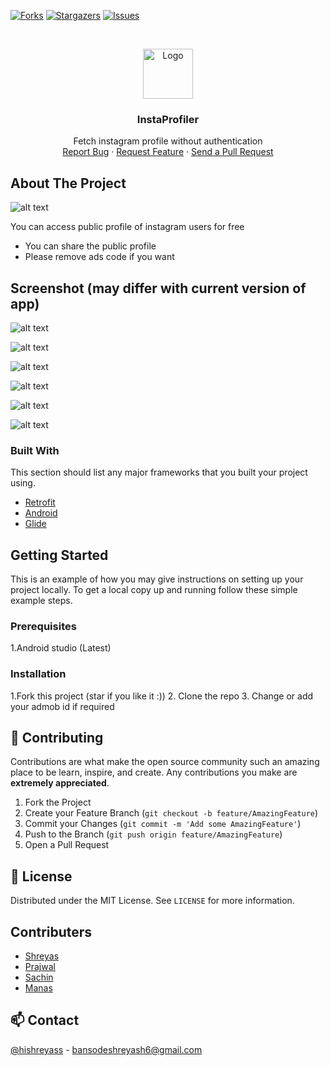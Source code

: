 [![Forks][forks-shield]][forks-url]
[![Stargazers][stars-shield]][stars-url]
[![Issues][issues-shield]][issues-url]



<!-- PROJECT LOGO -->
<br />
<p align="center">
  <a href="https://github.com/sane-droid/InstaProfiler/">
    <img src="./1629199531961.jpg" alt="Logo" width="80" height="80">
  </a>

  <h3 align="center">InstaProfiler</h3>

  <p align="center">
  Fetch instagram profile without authentication
    <br />
    <a href="https://github.coms/sane-droid/InstaProfiler/issues">Report Bug</a>
    ·
    <a href="https://github.com//sane-droid/InstaProfiler/issues">Request Feature</a>
    ·
    <a href="https://github.com//sane-droid/InstaProfiler/pulls">Send a Pull Request</a>
  </p>
</p>

<!-- ABOUT THE PROJECT -->
## About The Project

![alt text](https://github.com/sane-droid/InstaProfiler/blob/master/0.jpg)


You can access public profile of instagram users for free

* You can share the public profile
* Please remove ads code if you want 


## Screenshot (may differ with current version of app)

![alt text](https://github.com/sane-droid/InstaProfiler/blob/master/1.jpg)

![alt text](https://github.com/sane-droid/InstaProfiler/blob/master/2.jpg)

![alt text](https://github.com/sane-droid/InstaProfiler/blob/master/3.jpg)

![alt text](https://github.com/sane-droid/InstaProfiler/blob/master/4.jpg)

![alt text](https://github.com/sane-droid/InstaProfiler/blob/master/5.jpg)

![alt text](https://github.com/sane-droid/InstaProfiler/blob/master/6.jpg)


### Built With
This section should list any major frameworks that you built your project using.
* [Retrofit](https://square.github.io/retrofit/)
* [Android](https://developer.android.com/jetpack)
* [Glide](https://bumptech.github.io/glide/)


<!-- GETTING STARTED -->
## Getting Started

This is an example of how you may give instructions on setting up your project locally.
To get a local copy up and running follow these simple example steps.

### Prerequisites

1.Android studio (Latest)

### Installation

1.Fork this project (star if you like it :))
2. Clone the repo
3. Change or add your admob id if required


<!-- CONTRIBUTING -->
## 🤝 Contributing

Contributions are what make the open source community such an amazing place to be learn, inspire, and create. Any contributions you make are **extremely appreciated**.

1. Fork the Project
2. Create your Feature Branch (`git checkout -b feature/AmazingFeature`)
3. Commit your Changes (`git commit -m 'Add some AmazingFeature'`)
4. Push to the Branch (`git push origin feature/AmazingFeature`)
5. Open a Pull Request



<!-- LICENSE -->
## 📝 License

Distributed under the MIT License. See `LICENSE` for more information.


## Contributers
* [Shreyas](https://github.com/hidshreyas)
* [Prajwal](https://github.com/prajwal080501)
* [Sachin](https://github.com/Maverick-01)
* [Manas](https://github.com/ManasDarpelli)

<!-- CONTACT -->
## 📫 Contact

[@hishreyass](https://twitter.com/hishreyass) - bansodeshreyash6@gmail.com




<!-- MARKDOWN LINKS & IMAGES -->
<!-- https://www.markdownguide.org/basic-syntax/#reference-style-links -->
[forks-shield]: https://img.shields.io/github/forks/sane-droid/InstaProfiler?style=for-the-badge
[forks-url]: https://github.com/sane-droid/InstaProfiler/network/members
[stars-shield]: https://img.shields.io/github/stars/sane-droid/InstaProfiler?style=for-the-badge
[stars-url]: https://github.com/sane-droid/InstaProfiler/stargazers
[issues-shield]: https://img.shields.io/github/issues/sane-droid/InstaProfiler?style=for-the-badge
[issues-url]: https://github.com/sane-droid/InstaProfiler/issues
